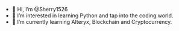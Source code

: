 - 👋 Hi, I’m @Sherry1526
- 👀 I’m interested in learning Python and tap into the coding world.
- 🌱 I’m currently learning Alteryx, Blockchain and Cryptocurrency.

<!---
Sherry1526/Sherry1526 is a ✨ special ✨ repository because its `README.md` (this file) appears on your GitHub profile.
You can click the Preview link to take a look at your changes.
--->
